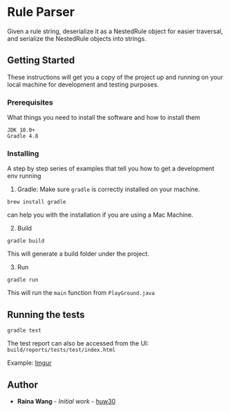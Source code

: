 # Rule Parser

Given a rule string, deserialize it as a NestedRule object for easier traversal, and serialize the NestedRule objects into strings.

## Getting Started

These instructions will get you a copy of the project up and running on your local machine for development and testing purposes.

### Prerequisites

What things you need to install the software and how to install them

```
JDK 10.0+
Gradle 4.8
```

### Installing

A step by step series of examples that tell you how to get a development env running

1. Gradle: Make sure `gradle` is correctly installed on your machine.

```
brew install gradle
```

can help you with the installation if you are using a Mac Machine.

2. Build

```
gradle build
```

This will generate a build folder under the project.

3. Run

```
gradle run
```

This will run the `main` function from `PlayGround.java`

## Running the tests

```
gradle test
```

The test report can also be accessed from the UI:
`build/reports/tests/test/index.html`

Example:
[Imgur](https://i.imgur.com/K0pa7gw.png)

## Author

* **Raina Wang** - *Initial work* - [huw30](https://github.com/huw30)
